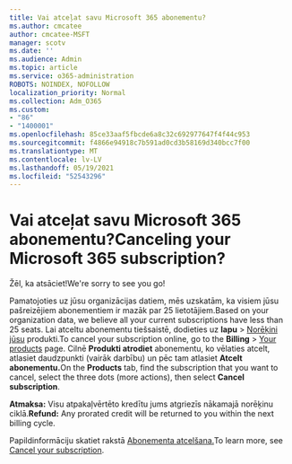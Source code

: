 ```yaml
---
title: Vai atceļat savu Microsoft 365 abonementu?
ms.author: cmcatee
author: cmcatee-MSFT
manager: scotv
ms.date: ''
ms.audience: Admin
ms.topic: article
ms.service: o365-administration
ROBOTS: NOINDEX, NOFOLLOW
localization_priority: Normal
ms.collection: Adm_O365
ms.custom:
- "86"
- "1400001"
ms.openlocfilehash: 85ce33aaf5fbcde6a8c32c692977647f4f44c953
ms.sourcegitcommit: f4866e94918c7b591ad0cd3b58169d340bcc7f00
ms.translationtype: MT
ms.contentlocale: lv-LV
ms.lasthandoff: 05/19/2021
ms.locfileid: "52543296"
---
```

# <a name="canceling-your-microsoft-365-subscription"></a><span data-ttu-id="40704-102">Vai atceļat savu Microsoft 365 abonementu?</span><span class="sxs-lookup"><span data-stu-id="40704-102">Canceling your Microsoft 365 subscription?</span></span>

<span data-ttu-id="40704-103">Žēl, ka atsāciet!</span><span class="sxs-lookup"><span data-stu-id="40704-103">We're sorry to see you go!</span></span>
  
<span data-ttu-id="40704-104">Pamatojoties uz jūsu organizācijas datiem, mēs uzskatām, ka visiem jūsu pašreizējiem abonementiem ir mazāk par 25 lietotājiem.</span><span class="sxs-lookup"><span data-stu-id="40704-104">Based on your organization data, we believe all your current subscriptions have less than 25 seats.</span></span> <span data-ttu-id="40704-105">Lai atceltu abonementu tiešsaistē, dodieties uz **lapu** \> [Norēķini jūsu](https://go.microsoft.com/fwlink/p/?linkid=842054) produkti.</span><span class="sxs-lookup"><span data-stu-id="40704-105">To cancel your subscription online, go to the **Billing** \> [Your products](https://go.microsoft.com/fwlink/p/?linkid=842054) page.</span></span> <span data-ttu-id="40704-106">Cilnē **Produkti atrodiet** abonementu, ko vēlaties atcelt, atlasiet daudzpunkti (vairāk darbību) un pēc tam atlasiet **Atcelt abonementu.**</span><span class="sxs-lookup"><span data-stu-id="40704-106">On the **Products** tab, find the subscription that you want to cancel, select the three dots (more actions), then select **Cancel subscription**.</span></span>
  
<span data-ttu-id="40704-107">**Atmaksa:** Visu atpakaļvērtēto kredītu jums atgriezīs nākamajā norēķinu ciklā.</span><span class="sxs-lookup"><span data-stu-id="40704-107">**Refund:** Any prorated credit will be returned to you within the next billing cycle.</span></span>

<span data-ttu-id="40704-108">Papildinformāciju skatiet rakstā [Abonementa atcelšana.](/microsoft-365/commerce/subscriptions/cancel-your-subscription)</span><span class="sxs-lookup"><span data-stu-id="40704-108">To learn more, see [Cancel your subscription](/microsoft-365/commerce/subscriptions/cancel-your-subscription).</span></span>